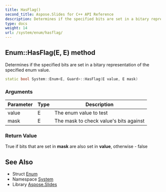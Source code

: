 ```yaml
---
title: HasFlag()
second_title: Aspose.Slides for C++ API Reference
description: Determines if the specified bits are set in a bitary representation of the specified enum value.
type: docs
weight: 14
url: /system/enum/hasflag/
---
```

## Enum::HasFlag(E, E) method


Determines if the specified bits are set in a bitary representation of the specified enum value.

```cpp
static bool System::Enum<E, Guard>::HasFlag(E value, E mask)
```


### Arguments

| Parameter | Type | Description |
| --- | --- | --- |
| value | E | The enum value to test |
| mask | E | The mask to check value's bits against |

### Return Value

True if bits that are set in **mask** are also set in **value**, otherwise - false

## See Also

* Struct [Enum](../)
* Namespace [System](../../)
* Library [Aspose.Slides](../../../)